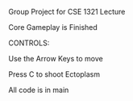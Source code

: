 Group Project for CSE 1321 Lecture

Core Gameplay is Finished

CONTROLS:

Use the Arrow Keys to move

Press C to shoot Ectoplasm

All code is in main
